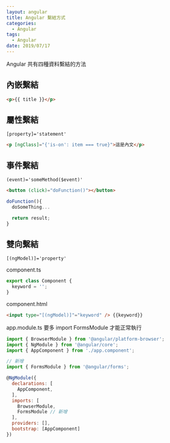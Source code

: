 ```yaml
---
layout: angular
title: Angular 繫結方式
categories:
  - Angular
tags:
  - Angular
date: 2019/07/17
---
```


Angular 共有四種資料繫結的方法

## 內嵌繫結 

```html
<p>{{ title }}</p>
```

## 屬性繫結 
`[property]='statement'`

```html
<p [ngClass]="{'is-on': item === true}">這是內文</p>
```

## 事件繫結 
`(event)='someMethod($event)'`

```html
<button (click)="doFunction()"></button>
```

```js
doFunction(){
  doSomeThing...

  return result;
}
```

## 雙向繫結 
`[(ngModel)]='property'`

component.ts
```js
export class Component {
  keyword = '';
}
```

component.html
```html
<input type="[(ngModel)]"="keyword" /> {{keyword}}
```

app.module.ts 要多 import FormsModule 才能正常執行
```js
import { BrowserModule } from '@angular/platform-browser';
import { NgModule } from '@angular/core';
import { AppComponent } from './app.component';

// 新增
import { FormsModule } from '@angular/forms';

@NgModule({
  declarations: [
    AppComponent,
  ],
  imports: [
    BrowserModule,
    FormsModule // 新增
  ],
  providers: [],
  bootstrap: [AppComponent]
})
```
